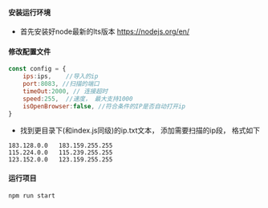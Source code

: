 #### 安装运行环境

- 首先安装好node最新的lts版本  https://nodejs.org/en/

#### 修改配置文件

```javascript
const config = {
    ips:ips,    //导入的ip
    port:8083, //扫描的端口
    timeOut:2000, // 连接超时
    speed:255,  //速度， 最大支持1000
    isOpenBrowser:false, //符合条件的IP是否自动打开ip
}
```
- 找到更目录下(和index.js同级)的ip.txt文本， 添加需要扫描的ip段， 格式如下
```
183.128.0.0   183.159.255.255
115.224.0.0   115.239.255.255
123.152.0.0   123.159.255.255
```


#### 运行项目

```node
npm run start
```

